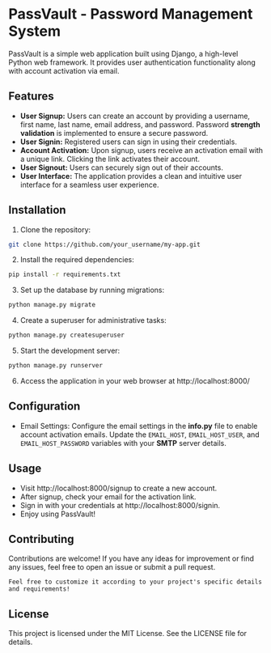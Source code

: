 # PassVault - Password Management System

PassVault is a simple web application built using Django, a high-level Python web framework. It provides user authentication functionality along with account activation via email.

## Features

- **User Signup:** Users can create an account by providing a username, first name, last name, email address, and password. Password **strength validation** is implemented to ensure a secure password.
- **User Signin:** Registered users can sign in using their credentials.
- **Account Activation:** Upon signup, users receive an activation email with a unique link. Clicking the link activates their account.
- **User Signout:** Users can securely sign out of their accounts.
- **User Interface:** The application provides a clean and intuitive user interface for a seamless user experience.

## Installation

1. Clone the repository:

```bash
git clone https://github.com/your_username/my-app.git
```
2. Install the required dependencies:
```bash
pip install -r requirements.txt
```
3. Set up the database by running migrations:
```bash
python manage.py migrate
```
4. Create a superuser for administrative tasks:
```bash
python manage.py createsuperuser
```
5. Start the development server:
```bash
python manage.py runserver
```
6. Access the application in your web browser at http://localhost:8000/
## Configuration
* Email Settings: Configure the email settings in the **info.py** file to enable account activation emails. Update the `EMAIL_HOST`, `EMAIL_HOST_USER`, and `EMAIL_HOST_PASSWORD` variables with your **SMTP** server details.
## Usage
* Visit http://localhost:8000/signup to create a new account.
* After signup, check your email for the activation link.
* Sign in with your credentials at http://localhost:8000/signin.
* Enjoy using PassVault!

## Contributing
Contributions are welcome! If you have any ideas for improvement or find any issues, feel free to open an issue or submit a pull request.

```
Feel free to customize it according to your project's specific details and requirements!
```

## License
This project is licensed under the MIT License. See the LICENSE file for details.





